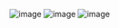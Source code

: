![image](https://github.com/user-attachments/assets/2df3d32e-a591-4ed0-87cf-16a0da7afdf6)
![image](https://github.com/user-attachments/assets/5afa9fa3-95a1-4a2b-b1e9-e904f6786a71)
![image](https://github.com/user-attachments/assets/7949502f-3375-4f21-aa4b-51aebf7f13ed)
